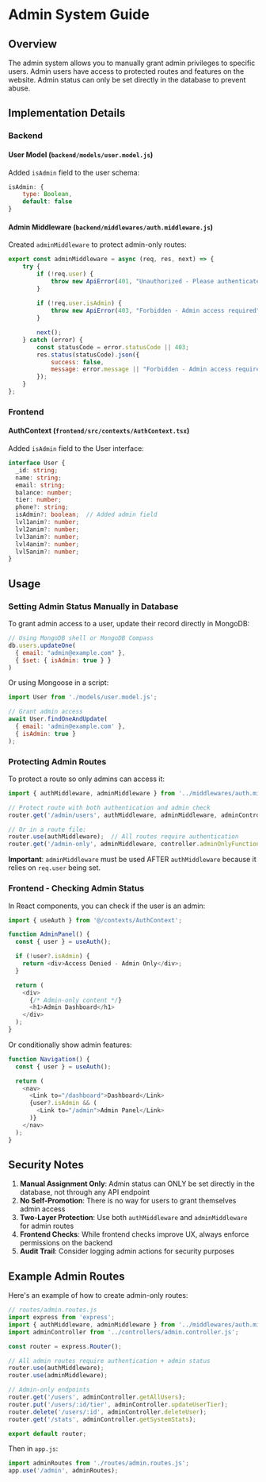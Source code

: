 # Admin System Guide

## Overview

The admin system allows you to manually grant admin privileges to specific users. Admin users have access to protected routes and features on the website. Admin status can only be set directly in the database to prevent abuse.

## Implementation Details

### Backend

#### User Model (`backend/models/user.model.js`)

Added `isAdmin` field to the user schema:
```javascript
isAdmin: {
    type: Boolean,
    default: false
}
```

#### Admin Middleware (`backend/middlewares/auth.middleware.js`)

Created `adminMiddleware` to protect admin-only routes:
```javascript
export const adminMiddleware = async (req, res, next) => {
    try {
        if (!req.user) {
            throw new ApiError(401, "Unauthorized - Please authenticate first");
        }
        
        if (!req.user.isAdmin) {
            throw new ApiError(403, "Forbidden - Admin access required");
        }

        next();
    } catch (error) {
        const statusCode = error.statusCode || 403;
        res.status(statusCode).json({ 
            success: false, 
            message: error.message || "Forbidden - Admin access required"
        });
    }
};
```

### Frontend

#### AuthContext (`frontend/src/contexts/AuthContext.tsx`)

Added `isAdmin` field to the User interface:
```typescript
interface User {
  _id: string;
  name: string;
  email: string;
  balance: number;
  tier: number;
  phone?: string;
  isAdmin?: boolean;  // Added admin field
  lvl1anim?: number;
  lvl2anim?: number;
  lvl3anim?: number;
  lvl4anim?: number;
  lvl5anim?: number;
}
```

## Usage

### Setting Admin Status Manually in Database

To grant admin access to a user, update their record directly in MongoDB:

```javascript
// Using MongoDB shell or MongoDB Compass
db.users.updateOne(
  { email: "admin@example.com" },
  { $set: { isAdmin: true } }
)
```

Or using Mongoose in a script:
```javascript
import User from './models/user.model.js';

// Grant admin access
await User.findOneAndUpdate(
  { email: 'admin@example.com' },
  { isAdmin: true }
);
```

### Protecting Admin Routes

To protect a route so only admins can access it:

```javascript
import { authMiddleware, adminMiddleware } from '../middlewares/auth.middleware.js';

// Protect route with both authentication and admin check
router.get('/admin/users', authMiddleware, adminMiddleware, adminController.getAllUsers);

// Or in a route file:
router.use(authMiddleware);  // All routes require authentication
router.get('/admin-only', adminMiddleware, controller.adminOnlyFunction);
```

**Important**: `adminMiddleware` must be used AFTER `authMiddleware` because it relies on `req.user` being set.

### Frontend - Checking Admin Status

In React components, you can check if the user is an admin:

```typescript
import { useAuth } from '@/contexts/AuthContext';

function AdminPanel() {
  const { user } = useAuth();

  if (!user?.isAdmin) {
    return <div>Access Denied - Admin Only</div>;
  }

  return (
    <div>
      {/* Admin-only content */}
      <h1>Admin Dashboard</h1>
    </div>
  );
}
```

Or conditionally show admin features:

```typescript
function Navigation() {
  const { user } = useAuth();

  return (
    <nav>
      <Link to="/dashboard">Dashboard</Link>
      {user?.isAdmin && (
        <Link to="/admin">Admin Panel</Link>
      )}
    </nav>
  );
}
```

## Security Notes

1. **Manual Assignment Only**: Admin status can ONLY be set directly in the database, not through any API endpoint
2. **No Self-Promotion**: There is no way for users to grant themselves admin access
3. **Two-Layer Protection**: Use both `authMiddleware` and `adminMiddleware` for admin routes
4. **Frontend Checks**: While frontend checks improve UX, always enforce permissions on the backend
5. **Audit Trail**: Consider logging admin actions for security purposes

## Example Admin Routes

Here's an example of how to create admin-only routes:

```javascript
// routes/admin.routes.js
import express from 'express';
import { authMiddleware, adminMiddleware } from '../middlewares/auth.middleware.js';
import adminController from '../controllers/admin.controller.js';

const router = express.Router();

// All admin routes require authentication + admin status
router.use(authMiddleware);
router.use(adminMiddleware);

// Admin-only endpoints
router.get('/users', adminController.getAllUsers);
router.put('/users/:id/tier', adminController.updateUserTier);
router.delete('/users/:id', adminController.deleteUser);
router.get('/stats', adminController.getSystemStats);

export default router;
```

Then in `app.js`:
```javascript
import adminRoutes from './routes/admin.routes.js';
app.use('/admin', adminRoutes);
```



